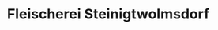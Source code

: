 ---
title: "Fleischerei Steinigtwolmsdorf"
url: /steinigtwolmsdorf/fleischerei-steinigtwolmsdorf/
shop: Metzgerei
---